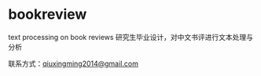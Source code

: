 # bookreview
text processing on book reviews 
研究生毕业设计，对中文书评进行文本处理与分析

联系方式：qiuxingming2014@gmail.com
